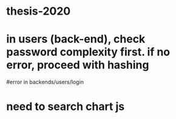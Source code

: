 # thesis-2020

# in users (back-end), check password complexity first. if no error, proceed with hashing 
#error in backends/users/login
# need to search chart js
